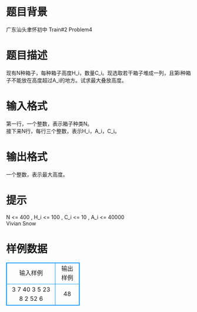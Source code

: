 # 

 
 # 题目背景 
广东汕头聿怀初中&nbsp;Train#2&nbsp;Problem4<BR> 

 
 # 题目描述 
现有N种箱子，每种箱子高度H_i，数量C_i。现选取若干箱子堆成一列，且第i种箱子不能放在高度超过A_i的地方。试求最大叠放高度。<BR> 

 
 # 输入格式 
第一行，一个整数，表示箱子种类N。<BR>接下来N行，每行三个整数，表示H_i，A_i，C_i。<BR> 

 
 # 输出格式 
一个整数，表示最大高度。<BR> 

 
 # 提示 
N&nbsp;&lt;=&nbsp;400&nbsp;,&nbsp;H_i&nbsp;&lt;=&nbsp;100&nbsp;,&nbsp;C_i&nbsp;&lt;=&nbsp;10&nbsp;,&nbsp;A_i&nbsp;&lt;=&nbsp;40000<BR>Vivian&nbsp;Snow<BR> 
# 样例数据
<style>
        table,table tr th, table tr td { border:1px solid #0094ff; }
        table { width: 200px; min-height: 25px; line-height: 25px; text-align: center; border-collapse: collapse;}   
    </style>
<table>
	<tr>
		<td>输入样例</td>
		<td>输出样例</td>
	</tr>
<tr><td>3
7 40 3
5 23 8
2 52 6
</td><td>48
</td></tr></table>
